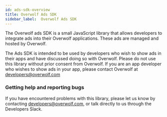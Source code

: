 ```yaml
---
id: ads-sdk-overview
title: Overwolf Ads SDK
sidebar_label:  Overwolf Ads SDK
---
```



The Overwolf ads SDK is a small JavaScript library that allows developers to integrate ads into their Overwolf applications. These ads are managed and hosted by Overwolf.

The Ads SDK is intended to be used by developers who wish to show ads in their apps and have discussed doing so with Overwolf. Please do not use this library without prior consent from Overwolf. 
If you are an app developer who wishes to show ads in your app, please contact Overwolf at developers@overwolf.com

### Getting help and reporting bugs
If you have encountered problems with this library, please let us know by contacting developers@overwolf.com, or talk directly to us through the Developers Slack.